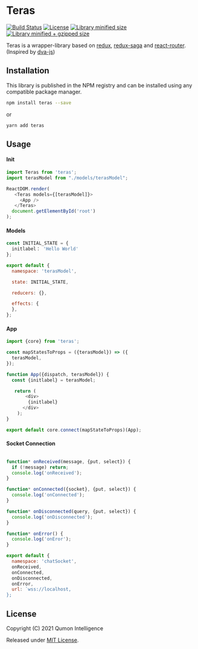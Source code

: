 # Teras

[![Build Status](https://travis-ci.org/[repositoryOwner]/[repositoryName].svg?branch=master)](https://travis-ci.org/[repositoryOwner]/[repositoryName])
[![License](https://badgen.net/github/license/sebdott/teras)](./LICENSE)
[![Library minified size](https://badgen.net/bundlephobia/min/teras)](https://bundlephobia.com/result?p=teras)
[![Library minified + gzipped size](https://badgen.net/bundlephobia/minzip/teras)](https://bundlephobia.com/result?p=teras)

Teras is a wrapper-library based on [redux](https://github.com/reactjs/redux), [redux-saga](https://github.com/redux-saga/redux-saga) and [react-router](https://github.com/ReactTraining/react-router). (Inspired by [dva-js](https://github.com/dvajs/dva))

## Installation

This library is published in the NPM registry and can be installed using any compatible package manager.

```sh
npm install teras --save
```
or

```sh
yarn add teras
```

## Usage 

#### Init
```javascript
import Teras from 'teras';
import terasModel from "./models/terasModel";

ReactDOM.render(
   <Teras models={[terasModel]}>
     <App />
   </Teras>
  document.getElementById('root')
);

```

#### Models

```javascript
const INITIAL_STATE = {
  initlabel： 'Hello World'
};

export default {
  namespace: 'terasModel',

  state: INITIAL_STATE,

  reducers: {},

  effects: {
  },
};

```

#### App
```javascript
import {core} from 'teras';

const mapStatesToProps = ({terasModel}) => ({
  terasModel,
});

function App({dispatch, terasModel}) {
  const {initlabel} = terasModel;

   return (
       <div>
        {initlabel}
      </div>
    );
}

export default core.connect(mapStateToProps)(App);

```


#### Socket Connection

```javascript

function* onReceived(message, {put, select}) {
  if (!message) return;
  console.log('onReceived');
}

function* onConnected({socket}, {put, select}) {
  console.log('onConnected');
}

function* onDisconnected(query, {put, select}) {
  console.log('onDisconnected');
}

function* onError() {
  console.log('onEror');
}

export default {
  namespace: 'chatSocket',
  onReceived,
  onConnected,
  onDisconnected,
  onError,
  url: `wss://localhost,
};

```

## License
Copyright (C) 2021 Qumon Intelligence

Released under [MIT License](./LICENSE).
